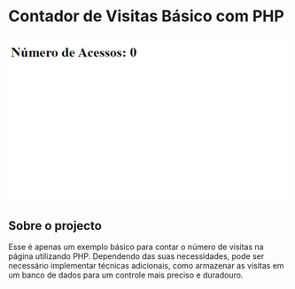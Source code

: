 # Contador de Visitas Básico com PHP
![Capa](img/capa.JPG)
## Sobre o projecto

Esse é apenas um exemplo básico para contar o número de visitas na página utilizando PHP. Dependendo das suas necessidades, pode ser necessário implementar técnicas adicionais, como armazenar as visitas em um banco de dados para um controle mais preciso e duradouro.
